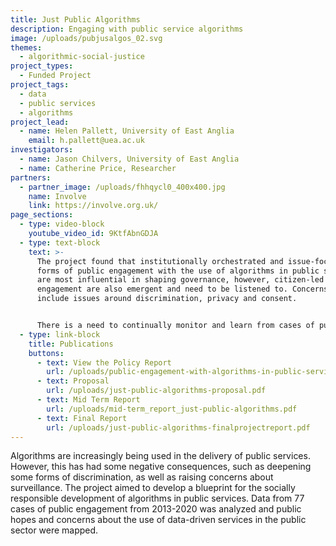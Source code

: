 ```yaml
---
title: Just Public Algorithms
description: Engaging with public service algorithms
image: /uploads/pubjusalgos_02.svg
themes:
  - algorithmic-social-justice
project_types:
  - Funded Project
project_tags:
  - data
  - public services
  - algorithms
project_lead:
  - name: Helen Pallett, University of East Anglia
    email: h.pallett@uea.ac.uk
investigators:
  - name: Jason Chilvers, University of East Anglia
  - name: Catherine Price, Researcher
partners:
  - partner_image: /uploads/fhhqycl0_400x400.jpg
    name: Involve
    link: https://involve.org.uk/
page_sections:
  - type: video-block
    youtube_video_id: 9KtfAbnGDJA
  - type: text-block
    text: >-
      The project found that institutionally orchestrated and issue-focused
      forms of public engagement with the use of algorithms in public services
      are most influential in shaping governance, however, citizen-led forms of
      engagement are also emergent and need to be listened to. Concerns raised
      include issues around discrimination, privacy and consent. 


      There is a need to continually monitor and learn from cases of public engagement with these approaches in order to ensure that they are developing in a socially responsible manner. The team is seeking funding to extend this pilot project in order to map public engagement with the use of algorithms in public services and to contribute to the responsible innovation of algorithms and related technologies.
  - type: link-block
    title: Publications
    buttons:
      - text: View the Policy Report
        url: /uploads/public-engagement-with-algorithms-in-public-services.pdf
      - text: Proposal
        url: /uploads/just-public-algorithms-proposal.pdf
      - text: Mid Term Report
        url: /uploads/mid-term_report_just-public-algorithms.pdf
      - text: Final Report
        url: /uploads/just-public-algorithms-finalprojectreport.pdf
---
```

Algorithms are increasingly being used in the delivery of public services. However, this has had some negative consequences, such as deepening some forms of discrimination, as well as raising concerns about surveillance. The project aimed to develop a blueprint for the socially responsible development of algorithms in public services. Data from 77 cases of public engagement from 2013-2020 was analyzed and public hopes and concerns about the use of data-driven services in the public sector were mapped.